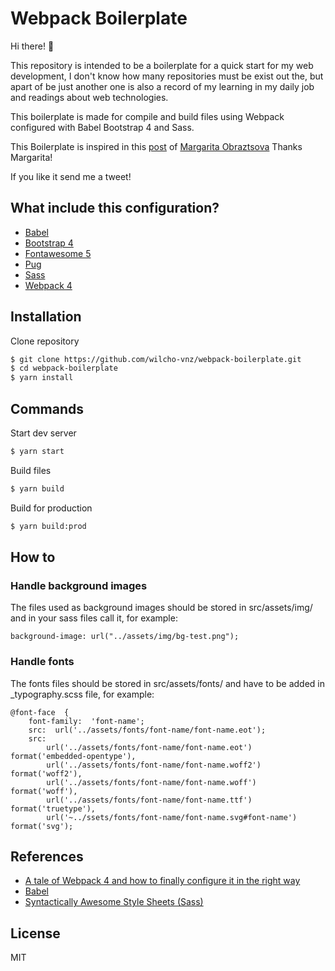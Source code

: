 # Webpack Boilerplate

Hi there! 👋

This repository is intended to be a boilerplate for a quick start for my web development, I don't know how many repositories must be exist out the, but apart of be just another one is also a record of my learning in my daily job and readings about web technologies.

This boilerplate is made for compile and build files using Webpack configured with Babel Bootstrap 4 and Sass.

This Boilerplate is inspired in this [post](https://hackernoon.com/a-tale-of-webpack-4-and-how-to-finally-configure-it-in-the-right-way-4e94c8e7e5c1) of [Margarita Obraztsova](https://hackernoon.com/@riittagirl)
Thanks Margarita!

If you like it send me a tweet!

## What include this configuration?

- [Babel](https://babeljs.io/)
- [Bootstrap 4](http://getbootstrap.com/)
- [Fontawesome 5](https://fontawesome.com/)
- [Pug](https://pugjs.org/api/getting-started.html)
- [Sass](http://sass-lang.com/)
- [Webpack 4](https://webpack.js.org/)

## Installation

Clone repository

```sh
$ git clone https://github.com/wilcho-vnz/webpack-boilerplate.git
$ cd webpack-boilerplate
$ yarn install
```

## Commands

Start dev server

```sh
$ yarn start
```

Build files

```sh
$ yarn build
```

Build for production

```sh
$ yarn build:prod
```

## How to

### Handle background images

The files used as background images should be stored in src/assets/img/ and in your sass files call it, for example:

```
background-image: url("../assets/img/bg-test.png");
```

### Handle fonts

The fonts files should be stored in src/assets/fonts/ and have to be added in \_typography.scss file, for example:

```
@font-face  {
	font-family:  'font-name';
	src:  url('../assets/fonts/font-name/font-name.eot');
	src:
		url('../assets/fonts/font-name/font-name.eot') format('embedded-opentype'),
		url('../assets/fonts/font-name/font-name.woff2')  format('woff2'),
		url('../assets/fonts/font-name/font-name.woff')  format('woff'),
		url('../assets/fonts/font-name/font-name.ttf')  format('truetype'),
		url('~../ssets/fonts/font-name/font-name.svg#font-name')  format('svg');
```

## References

- [A tale of Webpack 4 and how to finally configure it in the right way](https://hackernoon.com/a-tale-of-webpack-4-and-how-to-finally-configure-it-in-the-right-way-4e94c8e7e5c1)
- [Babel](https://babeljs.io/)
- [Syntactically Awesome Style Sheets (Sass)](http://sass-lang.com)

## License

MIT
